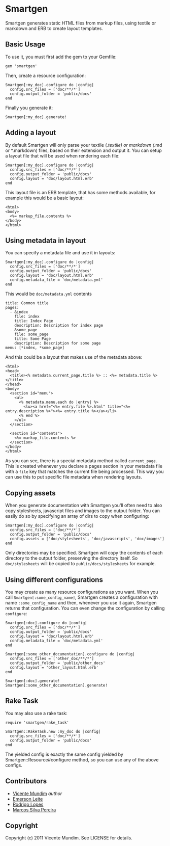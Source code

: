 Smartgen
========

Smartgen generates static HTML files from markup files, using textile or markdown and ERB to create layout templates.

## Basic Usage

To use it, you must first add the gem to your Gemfile:

    gem 'smartgen'

Then, create a resource configuration:

    Smartgen[:my_doc].configure do |config|
      config.src_files = ['doc/**/*']
      config.output_folder = 'public/docs'
    end

Finally you generate it:

    Smartgen[:my_doc].generate!

## Adding a layout

By default Smartgen will only parse your textile (*.textile) or markdown (*.md or *.markdown) files, based on their extension and output it. You can setup a layout file that will be used when rendering each file:

    Smartgen[:my_doc].configure do |config|
      config.src_files = ['doc/**/*']
      config.output_folder = 'public/docs'
      config.layout = 'doc/layout.html.erb'
    end

This layout file is an ERB template, that has some methods available, for example this would be a basic layout:

    <html>
    <body>
      <%= markup_file.contents %>
    </body>
    </html>

## Using metadata in layout

You can specify a metadata file and use it in layouts:

    Smartgen[:my_doc].configure do |config|
      config.src_files = ['doc/**/*']
      config.output_folder = 'public/docs'
      config.layout = 'doc/layout.html.erb'
      config.metadata_file = 'doc/metadata.yml'
    end

This would be `doc/metadata.yml` contents

    title: Common title
    pages:
      - &index
        file: index
        title: Index Page
        description: Description for index page
      - &some_page
        file: some_page
        title: Some Page
        description: Description for some page
    menu: [*index, *some_page]

And this could be a layout that makes use of the metadata above:

    <html>
    <head>
      <title><% metadata.current_page.title %> :: <%= metadata.title %></title>
    </head>
    <body>
      <section id="menu">
        <ul>
          <% metadata.menu.each do |entry| %>
            <lu><a href="<%= entry.file %>.html" title="<%= entry.description %>"><%= entry.title %></a></li>
          <% end %>
        </ul>
      </section>

      <section id="contents">
        <%= markup_file.contents %>
      </section>
    </body>
    </html>

As you can see, there is a special metadata method called `current_page`. This is created whenever you declare a pages section in your metadata file with a `file` key that matches the current file being processed. This way you can use this to put specific file metadata when rendering layouts.

## Copying assets

When you generate documentation with Smartgen you'll often need to also copy stylesheets, javascript files and images to the output folder. You can easily do so by specifying an array of dirs to copy when configuring:

    Smartgen[:my_doc].configure do |config|
      config.src_files = ['doc/**/*']
      config.output_folder = 'public/docs'
      config.assets = ['doc/stylesheets', 'doc/javascripts', 'doc/images']
    end

Only directories may be specified. Smartgen will copy the contents of each directory to the output folder, preserving the directory itself. So `doc/stylesheets` will be copied to `public/docs/stylesheets` for example.

## Using different configurations

You may create as many resource configurations as you want. When you call `Smartgen[:some_config_name]`, Smartgen creates a configuration with name `:some_config_name` and then, whenever you use it again, Smartgen returns that configuration. You can even change the configuration by calling `configure`:

    Smartgen[:doc].configure do |config|
      config.src_files = ['doc/**/*']
      config.output_folder = 'public/docs'
      config.layout = 'doc/layout.html.erb'
      config.metadata_file = 'doc/metadata.yml'
    end
    
    Smartgen[:some_other_documentation].configure do |config|
      config.src_files = ['other_doc/**/*']
      config.output_folder = 'public/other_docs'
      config.layout = 'other_layout.html.erb'
    end

    Smartgen[:doc].generate!
    Smartgen[:some_other_documentation].generate!

## Rake Task

You may also use a rake task:

    require 'smartgen/rake_task'
    
    Smartgen::RakeTask.new :my_doc do |config|
      config.src_files = ['doc/**/*']
      config.output_folder = 'public/docs'
    end

The yielded config is exactly the same config yielded by Smartgen::Resource#configure method, so you can use any of the above configs.

## Contributors

* [Vicente Mundim](http://github.com/vicentemundim) _author_
* [Emerson Leite](http://github.com/emerleite)
* [Rodrigo Lopes](http://github.com/rodvlopes)
* [Marcos Silva Pereira](http://github.com/marcospereira)

## Copyright

Copyright (c) 2011 Vicente Mundim. See LICENSE for details.
